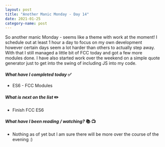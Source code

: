 ```yaml
---
layout: post
title: "Another Manic Monday - Day 14"
date: 2021-01-25
category-name: post
---
```


So another manic Monday - seems like a theme with work at the moment! I schedule out at least 1 hour a day to focus on my own development however certain days seem a lot harder than others to actually step away.  With that I still managed a little bit of FCC today and got a few more modules done.  I have also started work over the weekend on a simple quote generator just to get into the swing of including JS into my code.

#### ***What have I completed today*** :white_check_mark:

- ES6 - FCC Modules

#### ***What is next on the list*** :pencil2:

- Finish FCC ES6

#### ***What have I been reading / watching?*** :books: :tv:

- Nothing as of yet but I am sure there will be more over the course of the evening :)
